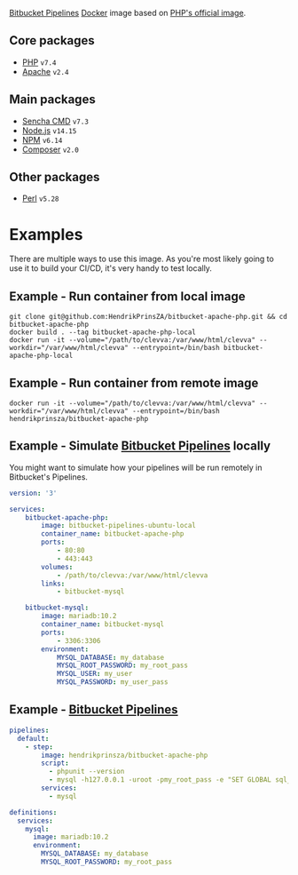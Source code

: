 [Bitbucket Pipelines](https://bitbucket.org/product/features/pipelines) [Docker](https://www.docker.com/) image based on [PHP's official image](https://hub.docker.com/_/php).

## Core packages
- [PHP](http://www.php.net/) `v7.4`
- [Apache](https://httpd.apache.org/) `v2.4`

## Main packages
- [Sencha CMD](http://docs.sencha.com/cmd/) `v7.3`
- [Node.js](https://nodejs.org/) `v14.15`
- [NPM](https://www.npmjs.com/) `v6.14`
- [Composer](https://getcomposer.org/) `v2.0`

## Other packages
- [Perl](https://www.perl.org/) `v5.28`

# Examples
There are multiple ways to use this image. As you're most likely going to use it to build your CI/CD, it's very handy to test locally.

## Example - Run container from local image
```SHELL
git clone git@github.com:HendrikPrinsZA/bitbucket-apache-php.git && cd bitbucket-apache-php
docker build . --tag bitbucket-apache-php-local
docker run -it --volume="/path/to/clevva:/var/www/html/clevva" --workdir="/var/www/html/clevva" --entrypoint=/bin/bash bitbucket-apache-php-local
```

## Example - Run container from remote image
```SHELL
docker run -it --volume="/path/to/clevva:/var/www/html/clevva" --workdir="/var/www/html/clevva" --entrypoint=/bin/bash hendrikprinsza/bitbucket-apache-php
```

## Example - Simulate [Bitbucket Pipelines](https://bitbucket.org/product/features/pipelines) locally
You might want to simulate how your pipelines will be run remotely in Bitbucket's Pipelines.
```YAML
version: '3'

services:
    bitbucket-apache-php:
        image: bitbucket-pipelines-ubuntu-local
        container_name: bitbucket-apache-php
        ports:
            - 80:80
            - 443:443
        volumes:
            - /path/to/clevva:/var/www/html/clevva
        links:
            - bitbucket-mysql

    bitbucket-mysql:
        image: mariadb:10.2
        container_name: bitbucket-mysql
        ports:
            - 3306:3306
        environment:
            MYSQL_DATABASE: my_database
            MYSQL_ROOT_PASSWORD: my_root_pass
            MYSQL_USER: my_user
            MYSQL_PASSWORD: my_user_pass
```

## Example - [Bitbucket Pipelines](https://bitbucket.org/product/features/pipelines)
```YAML
pipelines:
  default:
    - step:
        image: hendrikprinsza/bitbucket-apache-php
        script:
          - phpunit --version
          - mysql -h127.0.0.1 -uroot -pmy_root_pass -e "SET GLOBAL sql_mode = 'NO_ENGINE_SUBSTITUTION';"
        services:
          - mysql

definitions:
  services:
    mysql:
      image: mariadb:10.2
      environment:
        MYSQL_DATABASE: my_database
        MYSQL_ROOT_PASSWORD: my_root_pass
```
